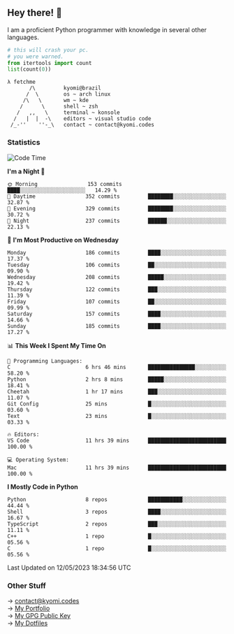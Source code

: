 ## Hey there! 👋
I am a proficient Python programmer with knowledge in several other languages.

```py
# this will crash your pc.
# you were warned.
from itertools import count
list(count(0))
```
```
λ fetchme
       /\         kyomi@brazil
      /  \        os ~ arch linux
     /\   \       wm ~ kde
    /      \      shell ~ zsh
   /   ,,   \     terminal ~ konsole
  /   |  |  -\    editors ~ visual studio code
 /_-''    ''-_\   contact ~ contact@kyomi.codes
```

### Statistics
<!--START_SECTION:waka-->
![Code Time](http://img.shields.io/badge/Code%20Time-70%20hrs%2058%20mins-blue)

**I'm a Night 🦉** 

```text
🌞 Morning                153 commits         ████░░░░░░░░░░░░░░░░░░░░░   14.29 % 
🌆 Daytime                352 commits         ████████░░░░░░░░░░░░░░░░░   32.87 % 
🌃 Evening                329 commits         ████████░░░░░░░░░░░░░░░░░   30.72 % 
🌙 Night                  237 commits         ██████░░░░░░░░░░░░░░░░░░░   22.13 % 
```
📅 **I'm Most Productive on Wednesday** 

```text
Monday                   186 commits         ████░░░░░░░░░░░░░░░░░░░░░   17.37 % 
Tuesday                  106 commits         ██░░░░░░░░░░░░░░░░░░░░░░░   09.90 % 
Wednesday                208 commits         █████░░░░░░░░░░░░░░░░░░░░   19.42 % 
Thursday                 122 commits         ███░░░░░░░░░░░░░░░░░░░░░░   11.39 % 
Friday                   107 commits         ██░░░░░░░░░░░░░░░░░░░░░░░   09.99 % 
Saturday                 157 commits         ████░░░░░░░░░░░░░░░░░░░░░   14.66 % 
Sunday                   185 commits         ████░░░░░░░░░░░░░░░░░░░░░   17.27 % 
```


📊 **This Week I Spent My Time On** 

```text
💬 Programming Languages: 
C                        6 hrs 46 mins       ███████████████░░░░░░░░░░   58.20 % 
Python                   2 hrs 8 mins        █████░░░░░░░░░░░░░░░░░░░░   18.41 % 
Cheetah                  1 hr 17 mins        ███░░░░░░░░░░░░░░░░░░░░░░   11.07 % 
Git Config               25 mins             █░░░░░░░░░░░░░░░░░░░░░░░░   03.60 % 
Text                     23 mins             █░░░░░░░░░░░░░░░░░░░░░░░░   03.33 % 

🔥 Editors: 
VS Code                  11 hrs 39 mins      █████████████████████████   100.00 % 

💻 Operating System: 
Mac                      11 hrs 39 mins      █████████████████████████   100.00 % 
```

**I Mostly Code in Python** 

```text
Python                   8 repos             ███████████░░░░░░░░░░░░░░   44.44 % 
Shell                    3 repos             ████░░░░░░░░░░░░░░░░░░░░░   16.67 % 
TypeScript               2 repos             ███░░░░░░░░░░░░░░░░░░░░░░   11.11 % 
C++                      1 repo              █░░░░░░░░░░░░░░░░░░░░░░░░   05.56 % 
C                        1 repo              █░░░░░░░░░░░░░░░░░░░░░░░░   05.56 % 
```




 Last Updated on 12/05/2023 18:34:56 UTC
<!--END_SECTION:waka-->

### Other Stuff

→ contact@kyomi.codes<br />
→ [My Portfolio](https://kyomi.codes)<br />
→ [My GPG Public Key](https://github.com/bitterteriyaki.gpg)<br />
→ [My Dotfiles](https://github.com/bitterteriyaki/dotfiles) 
